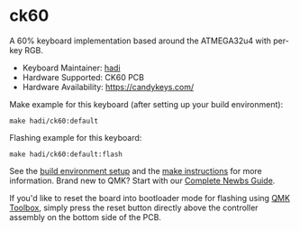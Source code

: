 # ck60

A 60% keyboard implementation based around the ATMEGA32u4 with per-key RGB. 

* Keyboard Maintainer: [hadi](https://github.com/had-i)
* Hardware Supported: CK60 PCB
* Hardware Availability: https://candykeys.com/

Make example for this keyboard (after setting up your build environment):

    make hadi/ck60:default

Flashing example for this keyboard:

    make hadi/ck60:default:flash

See the [build environment setup](https://docs.qmk.fm/#/getting_started_build_tools) and the [make instructions](https://docs.qmk.fm/#/getting_started_make_guide) for more information. Brand new to QMK? Start with our [Complete Newbs Guide](https://docs.qmk.fm/#/newbs).

If you'd like to reset the board into bootloader mode for flashing using [QMK Toolbox](https://github.com/qmk/qmk_toolbox), simply press the reset button directly above the controller assembly on the bottom side of the PCB.